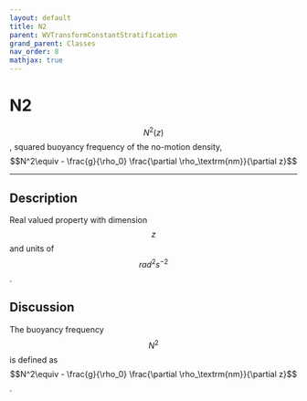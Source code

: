 ```yaml
---
layout: default
title: N2
parent: WVTransformConstantStratification
grand_parent: Classes
nav_order: 8
mathjax: true
---
```


#  N2

$$N^2(z)$$, squared buoyancy frequency of the no-motion density, $$N^2\equiv - \frac{g}{\rho_0} \frac{\partial \rho_\textrm{nm}}{\partial z}$$


---

## Description
Real valued property with dimension $$z$$ and units of $$rad^2 s^{-2}$$.

## Discussion

The buoyancy frequency $$N^2$$ is defined as $$N^2\equiv - \frac{g}{\rho_0} \frac{\partial \rho_\textrm{nm}}{\partial z}$$.

